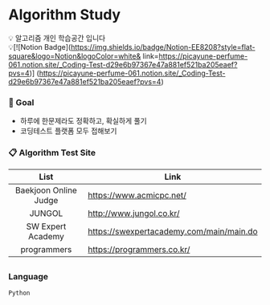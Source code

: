# Algorithm Study 

💡 알고리즘 개인 학습공간 입니다 </br>
💡[![Notion Badge](https://img.shields.io/badge/Notion-EE8208?style=flat-square&logo=Notion&logoColor=white&
link=https://picayune-perfume-061.notion.site/_Coding-Test-d29e6b97367e47a881ef521ba205eaef?pvs=4)]
(https://picayune-perfume-061.notion.site/_Coding-Test-d29e6b97367e47a881ef521ba205eaef?pvs=4)


### &#128640; Goal
- 하루에 한문제라도 정확하고, 확실하게 풀기
- 코딩테스트 플랫폼 모두 접해보기 

### &#128203; Algorithm Test Site

|         List          | Link                                       | 
| :-------------------: | ------------------------------------------ |    
| Baekjoon Online Judge | https://www.acmicpc.net/                   | 
|       JUNGOL          | http://www.jungol.co.kr/                   |   
|   SW Expert Academy   | https://swexpertacademy.com/main/main.do   |  
|   programmers   | https://programmers.co.kr/   |  

##
### Language

`Python`
